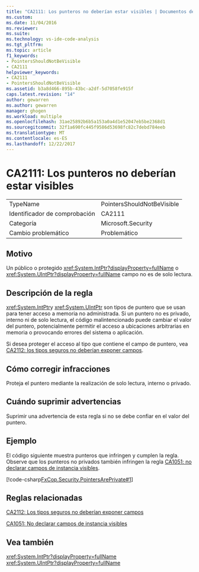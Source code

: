 ```yaml
---
title: "CA2111: Los punteros no deberían estar visibles | Documentos de Microsoft"
ms.custom: 
ms.date: 11/04/2016
ms.reviewer: 
ms.suite: 
ms.technology: vs-ide-code-analysis
ms.tgt_pltfrm: 
ms.topic: article
f1_keywords:
- PointersShouldNotBeVisible
- CA2111
helpviewer_keywords:
- CA2111
- PointersShouldNotBeVisible
ms.assetid: b3a8d466-895b-43bc-a2df-5d7058fe915f
caps.latest.revision: "14"
author: gewarren
ms.author: gewarren
manager: ghogen
ms.workload: multiple
ms.openlocfilehash: 31ae25892b6b5a153a0a4d1e52047eb5be2368d1
ms.sourcegitcommit: 32f1a690fc445f9586d53698fc82c7debd784eeb
ms.translationtype: MT
ms.contentlocale: es-ES
ms.lasthandoff: 12/22/2017
---
```

# <a name="ca2111-pointers-should-not-be-visible"></a>CA2111: Los punteros no deberían estar visibles
|||  
|-|-|  
|TypeName|PointersShouldNotBeVisible|  
|Identificador de comprobación|CA2111|  
|Categoría|Microsoft.Security|  
|Cambio problemático|Problemático|  
  
## <a name="cause"></a>Motivo  
 Un público o protegido <xref:System.IntPtr?displayProperty=fullName> o <xref:System.UIntPtr?displayProperty=fullName> campo no es de solo lectura.  
  
## <a name="rule-description"></a>Descripción de la regla  
 <xref:System.IntPtr>y <xref:System.UIntPtr> son tipos de puntero que se usan para tener acceso a memoria no administrada. Si un puntero no es privado, interno ni de solo lectura, el código malintencionado puede cambiar el valor del puntero, potencialmente permitir el acceso a ubicaciones arbitrarias en memoria o provocando errores del sistema o aplicación.  
  
 Si desea proteger el acceso al tipo que contiene el campo de puntero, vea [CA2112: los tipos seguros no deberían exponer campos](../code-quality/ca2112-secured-types-should-not-expose-fields.md).  
  
## <a name="how-to-fix-violations"></a>Cómo corregir infracciones  
 Proteja el puntero mediante la realización de solo lectura, interno o privado.  
  
## <a name="when-to-suppress-warnings"></a>Cuándo suprimir advertencias  
 Suprimir una advertencia de esta regla si no se debe confiar en el valor del puntero.  
  
## <a name="example"></a>Ejemplo  
 El código siguiente muestra punteros que infringen y cumplen la regla. Observe que los punteros no privados también infringen la regla [CA1051: no declarar campos de instancia visibles](../code-quality/ca1051-do-not-declare-visible-instance-fields.md).  
  
 [!code-csharp[FxCop.Security.PointersArePrivate#1](../code-quality/codesnippet/CSharp/ca2111-pointers-should-not-be-visible_1.cs)]  
  
## <a name="related-rules"></a>Reglas relacionadas  
 [CA2112: Los tipos seguros no deberían exponer campos](../code-quality/ca2112-secured-types-should-not-expose-fields.md)  
  
 [CA1051: No declarar campos de instancia visibles](../code-quality/ca1051-do-not-declare-visible-instance-fields.md)  
  
## <a name="see-also"></a>Vea también  
 <xref:System.IntPtr?displayProperty=fullName>   
 <xref:System.UIntPtr?displayProperty=fullName>